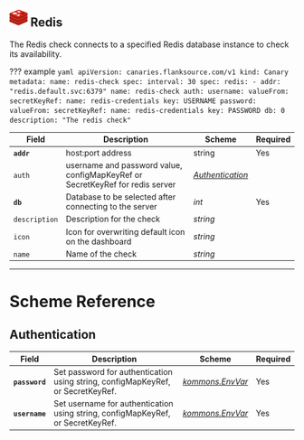 ## <img src='https://raw.githubusercontent.com/flanksource/flanksource-ui/main/src/icons/redis.svg' style='height: 32px'/> Redis

The Redis check connects to a specified Redis database instance to check its availability.

??? example
    ```yaml
    apiVersion: canaries.flanksource.com/v1
    kind: Canary
    metadata:
      name: redis-check
    spec:
      interval: 30
      spec:
        redis:
          - addr: "redis.default.svc:6379"
            name: redis-check
            auth:
              username:
                valueFrom:
                  secretKeyRef:
                    name: redis-credentials
                    key: USERNAME
              password:
                valueFrom:
                  secretKeyRef:
                    name: redis-credentials
                    key: PASSWORD
            db: 0
            description: "The redis check"
    ```

| Field | Description | Scheme | Required |
| ----- | ----------- | ------ | -------- |
| **`addr`** | host:port address | string | Yes |
| `auth` | username and password value, configMapKeyRef or SecretKeyRef for redis server | [*Authentication*](#authentication) |  |
| **`db`** | Database to be selected after connecting to the server | *int* | Yes |
| `description` | Description for the check | *string* |  |
| `icon` | Icon for overwriting default icon on the dashboard | *string* |  |
| `name` | Name of the check | *string* |  |

---
# Scheme Reference
## Authentication

| Field | Description | Scheme | Required |
| ----- | ----------- | ------ | -------- |
| **`password`** | Set password for authentication using string, configMapKeyRef, or SecretKeyRef. | [*kommons.EnvVar*](https://pkg.go.dev/github.com/flanksource/kommons#EnvVar) | Yes |
| **`username`** | Set username for authentication using string, configMapKeyRef, or SecretKeyRef. | [*kommons.EnvVar*](https://pkg.go.dev/github.com/flanksource/kommons#EnvVar) | Yes | 